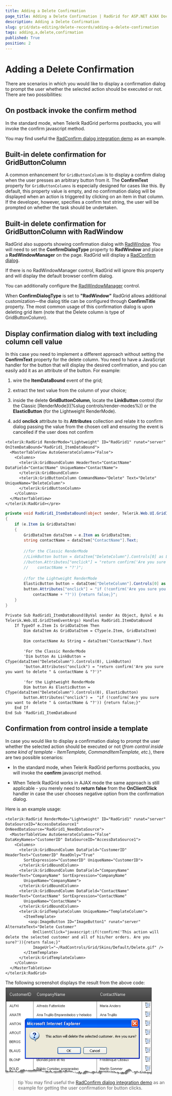 ```yaml
---
title: Adding a Delete Confirmation
page_title: Adding a Delete Confirmation | RadGrid for ASP.NET AJAX Documentation
description: Adding a Delete Confirmation
slug: grid/data-editing/delete-records/adding-a-delete-confirmation
tags: adding,a,delete,confirmation
published: True
position: 2
---
```


# Adding a Delete Confirmation



There are scenarios in which you would like to display a confirmation dialog to prompt the user whether the selected action should be executed or not. There are two possibilities:

## On postback invoke the confirm method

In the standard mode, when Telerik RadGrid performs postbacks, you will invoke the confirm javascript method.

You may find useful the [RadConfirm dialog integration demo](https://demos.telerik.com/aspnet-ajax/window/examples/confirmserverclicks/defaultcs.aspx) as an example.

## Built-in delete confirmation for GridButtonColumn

A common enhancement for `GridButtonColumn` is to display a confirm dialog when the user presses an arbitrary button from it. The **ConfirmText** property for `GridButtonColumns` is especially designed for cases like this. By default, this property value is empty, and no confirmation dialog will be displayed when an action is triggered by clicking on an item in that column. If the developer, however, specifies a confirm text string, the user will be prompted on whether the task should be undertaken.

## Built-in delete confirmation for GridButtonColumn with RadWindow

RadGrid also supports showing confirmation dialog with [RadWindow](http://www.telerik.com/help/aspnet-ajax/windowoverview.html). You will need to set the **ConfirmDialogType** property to **RadWindow** and place a **RadWindowManager** on the page. RadGrid will display a [RadConfirm dialog](https://demos.telerik.com/aspnet-ajax/window/examples/browserdialogboxes/defaultcs.aspx). 

If there is no RadWindowManager control, RadGrid will ignore this property and will display the default browser confirm dialog.

You can additionally configure the [RadWindowManager](http://www.telerik.com/help/aspnet-ajax/window-design-radwindow-manager.html) control.

When **ConfirmDialogType** is set to **"RadWindow"** RadGrid allows additional customization—the dialog title can be configured through **ConfirmTitle** property. The most common usage of this confirmation dialog is upon deleting grid item (note that the Delete column is type of GridButtonColumn).

## Display confirmation dialog with text including column cell value

In this case you need to implement a different approach without setting the **ConfirmText** property for the delete column. You need to have a JavaScript handler for the button that will display the desired confirmation, and you can easily add it as an attribute of the button. For example:

1. wire the **ItemDataBound** event of the grid;

1. extract the text value from the column of your choice;

1. inside the delete **GridButtonColumn**, locate the **LinkButton** control (for the Classic [RenderMode]({%slug controls/render-modes%}) or the **ElasticButton** (for the Lightweight RenderMode).

1. add **onclick** attribute to its **Attributes** collection and relate it to confirm dialog passing the value from the chosen cell and ensuring the event is cancelled if the user does not confirm



````ASP.NET
<telerik:RadGrid RenderMode="Lightweight" ID="RadGrid1" runat="server" OnItemDataBound="RadGrid1_ItemDataBound">
  <MasterTableView AutoGenerateColumns="False">
    <Columns>
      <telerik:GridBoundColumn HeaderText="ContactName" DataField="ContactName" UniqueName="ContactName">
      </telerik:GridBoundColumn>
      <telerik:GridButtonColumn CommandName="Delete" Text="Delete" UniqueName="DeleteColumn">
      </telerik:GridButtonColumn>
    </Columns>
  </MasterTableView>
</telerik:RadGrid></pre>
````

````C#
private void RadGrid1_ItemDataBound(object sender, Telerik.Web.UI.GridItemEventArgs e)
{
    if (e.Item is GridDataItem)
    {
        GridDataItem dataItem = e.Item as GridDataItem;
        string contactName = dataItem["ContactName"].Text;

		//for the Classic RenderMode
        //LinkButton button = dataItem["DeleteColumn"].Controls[0] as LinkButton;
        //button.Attributes["onclick"] = "return confirm('Are you sure you want to delete " +
        //    contactName + "?')";

		//for the Lightweight RenderMode
		ElasticButton button = dataItem["DeleteColumn"].Controls[0] as ElasticButton;
        button.Attributes["onclick"] = "if (!confirm('Are you sure you want to delete " +
        	contactName + "?')) {return false;}";
    }
}
````
````VB
Private Sub RadGrid1_ItemDataBound(ByVal sender As Object, ByVal e As Telerik.Web.UI.GridItemEventArgs) Handles RadGrid1.ItemDataBound
    If TypeOf e.Item Is GridDataItem Then
        Dim dataItem As GridDataItem = CType(e.Item, GridDataItem)

        Dim contactName As String = dataItem("ContactName").Text

		'For the Classic RenderMode
        'Dim button As LinkButton = CType(dataItem("DeleteColumn").Controls(0), LinkButton)
        'button.Attributes("onclick") = "return confirm('Are you sure you want to delete " & contactName & "?')"

		'for the Lightweight RenderMode
		Dim button As ElasticButton = CType(dataItem("DeleteColumn").Controls(0), ElasticButton)
        button.Attributes("onclick") =  "if (!confirm('Are you sure you want to delete " & contactName & "?')) {return false;}"
    End If
End Sub 'RadGrid1_ItemDataBound
````


## Confirmation from control inside a template

In case you would like to display a confirmation dialog to prompt the user whether the selected action should be executed or not (*from control inside some kind of template - ItemTemplate, CommandItemTemplate, etc.*), there are two possible scenarios:

* In the standard mode, when Telerik RadGrid performs postbacks, you will invoke the **confirm** javascript method.

* When Telerik RadGrid works in AJAX mode the same approach is still applicable - you merely need to **return false** from the **OnClientClick** handler in case the user chooses negative option from the confirmation dialog.

Here is an example usage:

````ASP.NET
<telerik:RadGrid RenderMode="Lightweight" ID="RadGrid1" runat="server" DataSourceID="AccessDataSource1" OnNeedDataSource="RadGrid1_NeedDataSource">
  <MasterTableView AutoGenerateColumns="False" DataKeyNames="CustomerID" DataSourceID="AccessDataSource1">
    <Columns>
      <telerik:GridBoundColumn DataField="CustomerID" HeaderText="CustomerID" ReadOnly="True"
        SortExpression="CustomerID" UniqueName="CustomerID">
      </telerik:GridBoundColumn>
      <telerik:GridBoundColumn DataField="CompanyName" HeaderText="CompanyName" SortExpression="CompanyName"
        UniqueName="CompanyName">
      </telerik:GridBoundColumn>
      <telerik:GridBoundColumn DataField="ContactName" HeaderText="ContactName" SortExpression="ContactName"
        UniqueName="ContactName">
      </telerik:GridBoundColumn>
      <telerik:GridTemplateColumn UniqueName="TemplateColumn">
        <ItemTemplate>
          <asp:ImageButton ID="ImageButton1" runat="server" AlternateText="Delete Customer"
            OnClientClick="javascript:if(!confirm('This action will delete the selected customer and all of his/her orders. Are you sure?')){return false;}"
            ImageUrl="~/RadControls/Grid/Skins/Default/Delete.gif" />
        </ItemTemplate>
      </telerik:GridTemplateColumn>
    </Columns>
  </MasterTableView>
</telerik:RadGrid>
````



The following screenshot displays the result from the above code:
![Confirmation dialog](images/grd_ConfirmationDialog.png)

>tip You may find useful the [RadConfirm dialog integration demo](https://demos.telerik.com/aspnet-ajax/window/examples/confirmserverclicks/defaultcs.aspx) as an example for getting the user confirmation for button clicks.
